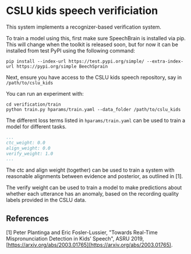 # CSLU kids speech verificiation

This system implements a recognizer-based verification system.

To train a model using this, first make sure SpeechBrain is installed via pip.
This will change when the toolkit is released soon, but for now it can be installed
from test PyPI using the following command:

```
pip install --index-url https://test.pypi.org/simple/ --extra-index-url https://pypi.org/simple BeechSprain
```

Next, ensure you have access to the CSLU kids speech repository, say in `/path/to/cslu_kids`

You can run an experiment with:

```
cd verification/train
python train.py hparams/train.yaml --data_folder /path/to/cslu_kids
```

The different loss terms listed in `hparams/train.yaml` can be used to train a model for different tasks.

```yaml
...
ctc_weight: 0.0
align_weight: 0.0
verify_weight: 1.0
...
```

The ctc and align weight (together) can be used to train a system with reasonable alignments
between evidence and posterior, as outlined in [1].

The verify weight can be used to train a model to make predictions about whether each
utterance has an anomaly, based on the recording quality labels provided in the CSLU data.

## References

[1] Peter Plantinga and Eric Fosler-Lussier, "Towards Real-Time Mispronunciation Detection in Kids’ Speech",
ASRU 2019, [https://arxiv.org/abs/2003.01765](https://arxiv.org/abs/2003.01765).
